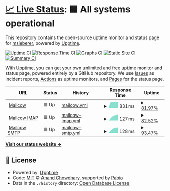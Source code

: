 # [📈 Live Status](https://msieberer.github.io/monitor): <!--live status--> **🟩 All systems operational**

This repository contains the open-source uptime monitor and status page for [msieberer](https://msieberer.github.io/monitor), powered by [Upptime](https://github.com/upptime/upptime).

[![Uptime CI](https://github.com/msieberer/monitor/workflows/Uptime%20CI/badge.svg)](https://github.com/msieberer/monitor/actions?query=workflow%3A%22Uptime+CI%22)
[![Response Time CI](https://github.com/msieberer/monitor/workflows/Response%20Time%20CI/badge.svg)](https://github.com/msieberer/monitor/actions?query=workflow%3A%22Response+Time+CI%22)
[![Graphs CI](https://github.com/msieberer/monitor/workflows/Graphs%20CI/badge.svg)](https://github.com/msieberer/monitor/actions?query=workflow%3A%22Graphs+CI%22)
[![Static Site CI](https://github.com/msieberer/monitor/workflows/Static%20Site%20CI/badge.svg)](https://github.com/msieberer/monitor/actions?query=workflow%3A%22Static+Site+CI%22)
[![Summary CI](https://github.com/msieberer/monitor/workflows/Summary%20CI/badge.svg)](https://github.com/msieberer/monitor/actions?query=workflow%3A%22Summary+CI%22)

With [Upptime](https://upptime.js.org), you can get your own unlimited and free uptime monitor and status page, powered entirely by a GitHub repository. We use [Issues](https://github.com/msieberer/monitor/issues) as incident reports, [Actions](https://github.com/msieberer/monitor/actions) as uptime monitors, and [Pages](https://msieberer.github.io/monitor) for the status page.

<!--start: status pages-->
<!-- This summary is generated by Upptime (https://github.com/upptime/upptime) -->
<!-- Do not edit this manually, your changes will be overwritten -->
<!-- prettier-ignore -->
| URL | Status | History | Response Time | Uptime |
| --- | ------ | ------- | ------------- | ------ |
| <img alt="" src="https://icons.duckduckgo.com/ip3/mail.sieberer.dev.ico" height="13"> [Mailcow](https://mail.sieberer.dev) | 🟩 Up | [mailcow.yml](https://github.com/msieberer/monitor/commits/HEAD/history/mailcow.yml) | <details><summary><img alt="Response time graph" src="./graphs/mailcow/response-time-week.png" height="20"> 831ms</summary><br><a href="https://msieberer.github.io/monitor/history/mailcow"><img alt="Response time 831" src="https://img.shields.io/endpoint?url=https%3A%2F%2Fraw.githubusercontent.com%2Fmsieberer%2Fmonitor%2FHEAD%2Fapi%2Fmailcow%2Fresponse-time.json"></a><br><a href="https://msieberer.github.io/monitor/history/mailcow"><img alt="24-hour response time 831" src="https://img.shields.io/endpoint?url=https%3A%2F%2Fraw.githubusercontent.com%2Fmsieberer%2Fmonitor%2FHEAD%2Fapi%2Fmailcow%2Fresponse-time-day.json"></a><br><a href="https://msieberer.github.io/monitor/history/mailcow"><img alt="7-day response time 831" src="https://img.shields.io/endpoint?url=https%3A%2F%2Fraw.githubusercontent.com%2Fmsieberer%2Fmonitor%2FHEAD%2Fapi%2Fmailcow%2Fresponse-time-week.json"></a><br><a href="https://msieberer.github.io/monitor/history/mailcow"><img alt="30-day response time 831" src="https://img.shields.io/endpoint?url=https%3A%2F%2Fraw.githubusercontent.com%2Fmsieberer%2Fmonitor%2FHEAD%2Fapi%2Fmailcow%2Fresponse-time-month.json"></a><br><a href="https://msieberer.github.io/monitor/history/mailcow"><img alt="1-year response time 831" src="https://img.shields.io/endpoint?url=https%3A%2F%2Fraw.githubusercontent.com%2Fmsieberer%2Fmonitor%2FHEAD%2Fapi%2Fmailcow%2Fresponse-time-year.json"></a></details> | <details><summary><a href="https://msieberer.github.io/monitor/history/mailcow">81.97%</a></summary><a href="https://msieberer.github.io/monitor/history/mailcow"><img alt="All-time uptime 81.97%" src="https://img.shields.io/endpoint?url=https%3A%2F%2Fraw.githubusercontent.com%2Fmsieberer%2Fmonitor%2FHEAD%2Fapi%2Fmailcow%2Fuptime.json"></a><br><a href="https://msieberer.github.io/monitor/history/mailcow"><img alt="24-hour uptime 81.97%" src="https://img.shields.io/endpoint?url=https%3A%2F%2Fraw.githubusercontent.com%2Fmsieberer%2Fmonitor%2FHEAD%2Fapi%2Fmailcow%2Fuptime-day.json"></a><br><a href="https://msieberer.github.io/monitor/history/mailcow"><img alt="7-day uptime 81.97%" src="https://img.shields.io/endpoint?url=https%3A%2F%2Fraw.githubusercontent.com%2Fmsieberer%2Fmonitor%2FHEAD%2Fapi%2Fmailcow%2Fuptime-week.json"></a><br><a href="https://msieberer.github.io/monitor/history/mailcow"><img alt="30-day uptime 81.97%" src="https://img.shields.io/endpoint?url=https%3A%2F%2Fraw.githubusercontent.com%2Fmsieberer%2Fmonitor%2FHEAD%2Fapi%2Fmailcow%2Fuptime-month.json"></a><br><a href="https://msieberer.github.io/monitor/history/mailcow"><img alt="1-year uptime 81.97%" src="https://img.shields.io/endpoint?url=https%3A%2F%2Fraw.githubusercontent.com%2Fmsieberer%2Fmonitor%2FHEAD%2Fapi%2Fmailcow%2Fuptime-year.json"></a></details>
| <img alt="" src="https://icons.duckduckgo.com/ip3/null.ico" height="13"> [Mailcow IMAP](mail.sieberer.dev) | 🟩 Up | [mailcow-imap.yml](https://github.com/msieberer/monitor/commits/HEAD/history/mailcow-imap.yml) | <details><summary><img alt="Response time graph" src="./graphs/mailcow-imap/response-time-week.png" height="20"> 127ms</summary><br><a href="https://msieberer.github.io/monitor/history/mailcow-imap"><img alt="Response time 127" src="https://img.shields.io/endpoint?url=https%3A%2F%2Fraw.githubusercontent.com%2Fmsieberer%2Fmonitor%2FHEAD%2Fapi%2Fmailcow-imap%2Fresponse-time.json"></a><br><a href="https://msieberer.github.io/monitor/history/mailcow-imap"><img alt="24-hour response time 127" src="https://img.shields.io/endpoint?url=https%3A%2F%2Fraw.githubusercontent.com%2Fmsieberer%2Fmonitor%2FHEAD%2Fapi%2Fmailcow-imap%2Fresponse-time-day.json"></a><br><a href="https://msieberer.github.io/monitor/history/mailcow-imap"><img alt="7-day response time 127" src="https://img.shields.io/endpoint?url=https%3A%2F%2Fraw.githubusercontent.com%2Fmsieberer%2Fmonitor%2FHEAD%2Fapi%2Fmailcow-imap%2Fresponse-time-week.json"></a><br><a href="https://msieberer.github.io/monitor/history/mailcow-imap"><img alt="30-day response time 127" src="https://img.shields.io/endpoint?url=https%3A%2F%2Fraw.githubusercontent.com%2Fmsieberer%2Fmonitor%2FHEAD%2Fapi%2Fmailcow-imap%2Fresponse-time-month.json"></a><br><a href="https://msieberer.github.io/monitor/history/mailcow-imap"><img alt="1-year response time 127" src="https://img.shields.io/endpoint?url=https%3A%2F%2Fraw.githubusercontent.com%2Fmsieberer%2Fmonitor%2FHEAD%2Fapi%2Fmailcow-imap%2Fresponse-time-year.json"></a></details> | <details><summary><a href="https://msieberer.github.io/monitor/history/mailcow-imap">82.52%</a></summary><a href="https://msieberer.github.io/monitor/history/mailcow-imap"><img alt="All-time uptime 82.52%" src="https://img.shields.io/endpoint?url=https%3A%2F%2Fraw.githubusercontent.com%2Fmsieberer%2Fmonitor%2FHEAD%2Fapi%2Fmailcow-imap%2Fuptime.json"></a><br><a href="https://msieberer.github.io/monitor/history/mailcow-imap"><img alt="24-hour uptime 82.52%" src="https://img.shields.io/endpoint?url=https%3A%2F%2Fraw.githubusercontent.com%2Fmsieberer%2Fmonitor%2FHEAD%2Fapi%2Fmailcow-imap%2Fuptime-day.json"></a><br><a href="https://msieberer.github.io/monitor/history/mailcow-imap"><img alt="7-day uptime 82.52%" src="https://img.shields.io/endpoint?url=https%3A%2F%2Fraw.githubusercontent.com%2Fmsieberer%2Fmonitor%2FHEAD%2Fapi%2Fmailcow-imap%2Fuptime-week.json"></a><br><a href="https://msieberer.github.io/monitor/history/mailcow-imap"><img alt="30-day uptime 82.52%" src="https://img.shields.io/endpoint?url=https%3A%2F%2Fraw.githubusercontent.com%2Fmsieberer%2Fmonitor%2FHEAD%2Fapi%2Fmailcow-imap%2Fuptime-month.json"></a><br><a href="https://msieberer.github.io/monitor/history/mailcow-imap"><img alt="1-year uptime 82.52%" src="https://img.shields.io/endpoint?url=https%3A%2F%2Fraw.githubusercontent.com%2Fmsieberer%2Fmonitor%2FHEAD%2Fapi%2Fmailcow-imap%2Fuptime-year.json"></a></details>
| <img alt="" src="https://icons.duckduckgo.com/ip3/null.ico" height="13"> [Mailcow SMTP](mail.sieberer.dev) | 🟩 Up | [mailcow-smtp.yml](https://github.com/msieberer/monitor/commits/HEAD/history/mailcow-smtp.yml) | <details><summary><img alt="Response time graph" src="./graphs/mailcow-smtp/response-time-week.png" height="20"> 128ms</summary><br><a href="https://msieberer.github.io/monitor/history/mailcow-smtp"><img alt="Response time 128" src="https://img.shields.io/endpoint?url=https%3A%2F%2Fraw.githubusercontent.com%2Fmsieberer%2Fmonitor%2FHEAD%2Fapi%2Fmailcow-smtp%2Fresponse-time.json"></a><br><a href="https://msieberer.github.io/monitor/history/mailcow-smtp"><img alt="24-hour response time 128" src="https://img.shields.io/endpoint?url=https%3A%2F%2Fraw.githubusercontent.com%2Fmsieberer%2Fmonitor%2FHEAD%2Fapi%2Fmailcow-smtp%2Fresponse-time-day.json"></a><br><a href="https://msieberer.github.io/monitor/history/mailcow-smtp"><img alt="7-day response time 128" src="https://img.shields.io/endpoint?url=https%3A%2F%2Fraw.githubusercontent.com%2Fmsieberer%2Fmonitor%2FHEAD%2Fapi%2Fmailcow-smtp%2Fresponse-time-week.json"></a><br><a href="https://msieberer.github.io/monitor/history/mailcow-smtp"><img alt="30-day response time 128" src="https://img.shields.io/endpoint?url=https%3A%2F%2Fraw.githubusercontent.com%2Fmsieberer%2Fmonitor%2FHEAD%2Fapi%2Fmailcow-smtp%2Fresponse-time-month.json"></a><br><a href="https://msieberer.github.io/monitor/history/mailcow-smtp"><img alt="1-year response time 128" src="https://img.shields.io/endpoint?url=https%3A%2F%2Fraw.githubusercontent.com%2Fmsieberer%2Fmonitor%2FHEAD%2Fapi%2Fmailcow-smtp%2Fresponse-time-year.json"></a></details> | <details><summary><a href="https://msieberer.github.io/monitor/history/mailcow-smtp">93.47%</a></summary><a href="https://msieberer.github.io/monitor/history/mailcow-smtp"><img alt="All-time uptime 93.47%" src="https://img.shields.io/endpoint?url=https%3A%2F%2Fraw.githubusercontent.com%2Fmsieberer%2Fmonitor%2FHEAD%2Fapi%2Fmailcow-smtp%2Fuptime.json"></a><br><a href="https://msieberer.github.io/monitor/history/mailcow-smtp"><img alt="24-hour uptime 93.47%" src="https://img.shields.io/endpoint?url=https%3A%2F%2Fraw.githubusercontent.com%2Fmsieberer%2Fmonitor%2FHEAD%2Fapi%2Fmailcow-smtp%2Fuptime-day.json"></a><br><a href="https://msieberer.github.io/monitor/history/mailcow-smtp"><img alt="7-day uptime 93.47%" src="https://img.shields.io/endpoint?url=https%3A%2F%2Fraw.githubusercontent.com%2Fmsieberer%2Fmonitor%2FHEAD%2Fapi%2Fmailcow-smtp%2Fuptime-week.json"></a><br><a href="https://msieberer.github.io/monitor/history/mailcow-smtp"><img alt="30-day uptime 93.47%" src="https://img.shields.io/endpoint?url=https%3A%2F%2Fraw.githubusercontent.com%2Fmsieberer%2Fmonitor%2FHEAD%2Fapi%2Fmailcow-smtp%2Fuptime-month.json"></a><br><a href="https://msieberer.github.io/monitor/history/mailcow-smtp"><img alt="1-year uptime 93.47%" src="https://img.shields.io/endpoint?url=https%3A%2F%2Fraw.githubusercontent.com%2Fmsieberer%2Fmonitor%2FHEAD%2Fapi%2Fmailcow-smtp%2Fuptime-year.json"></a></details>

<!--end: status pages-->

[**Visit our status website →**](https://msieberer.github.io/monitor)

## 📄 License

- Powered by: [Upptime](https://github.com/upptime/upptime)
- Code: [MIT](./LICENSE) © [Anand Chowdhary](https://anandchowdhary.com), supported by [Pabio](https://pabio.com)
- Data in the `./history` directory: [Open Database License](https://opendatacommons.org/licenses/odbl/1-0/)

